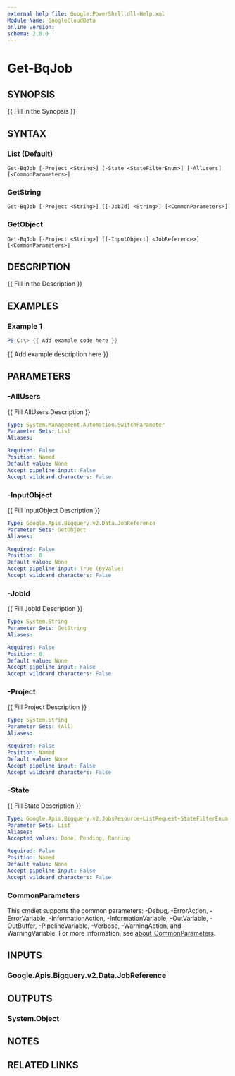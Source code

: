 ```yaml
---
external help file: Google.PowerShell.dll-Help.xml
Module Name: GoogleCloudBeta
online version:
schema: 2.0.0
---
```


# Get-BqJob

## SYNOPSIS
{{ Fill in the Synopsis }}

## SYNTAX

### List (Default)
```
Get-BqJob [-Project <String>] [-State <StateFilterEnum>] [-AllUsers] [<CommonParameters>]
```

### GetString
```
Get-BqJob [-Project <String>] [[-JobId] <String>] [<CommonParameters>]
```

### GetObject
```
Get-BqJob [-Project <String>] [[-InputObject] <JobReference>] [<CommonParameters>]
```

## DESCRIPTION
{{ Fill in the Description }}

## EXAMPLES

### Example 1
```powershell
PS C:\> {{ Add example code here }}
```

{{ Add example description here }}

## PARAMETERS

### -AllUsers
{{ Fill AllUsers Description }}

```yaml
Type: System.Management.Automation.SwitchParameter
Parameter Sets: List
Aliases:

Required: False
Position: Named
Default value: None
Accept pipeline input: False
Accept wildcard characters: False
```

### -InputObject
{{ Fill InputObject Description }}

```yaml
Type: Google.Apis.Bigquery.v2.Data.JobReference
Parameter Sets: GetObject
Aliases:

Required: False
Position: 0
Default value: None
Accept pipeline input: True (ByValue)
Accept wildcard characters: False
```

### -JobId
{{ Fill JobId Description }}

```yaml
Type: System.String
Parameter Sets: GetString
Aliases:

Required: False
Position: 0
Default value: None
Accept pipeline input: False
Accept wildcard characters: False
```

### -Project
{{ Fill Project Description }}

```yaml
Type: System.String
Parameter Sets: (All)
Aliases:

Required: False
Position: Named
Default value: None
Accept pipeline input: False
Accept wildcard characters: False
```

### -State
{{ Fill State Description }}

```yaml
Type: Google.Apis.Bigquery.v2.JobsResource+ListRequest+StateFilterEnum
Parameter Sets: List
Aliases:
Accepted values: Done, Pending, Running

Required: False
Position: Named
Default value: None
Accept pipeline input: False
Accept wildcard characters: False
```

### CommonParameters
This cmdlet supports the common parameters: -Debug, -ErrorAction, -ErrorVariable, -InformationAction, -InformationVariable, -OutVariable, -OutBuffer, -PipelineVariable, -Verbose, -WarningAction, and -WarningVariable. For more information, see [about_CommonParameters](http://go.microsoft.com/fwlink/?LinkID=113216).

## INPUTS

### Google.Apis.Bigquery.v2.Data.JobReference

## OUTPUTS

### System.Object
## NOTES

## RELATED LINKS
